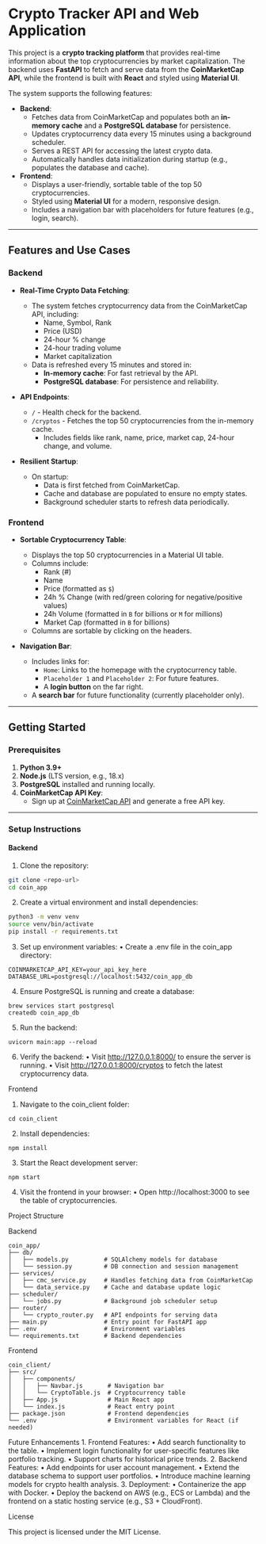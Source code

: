 # Crypto Tracker API and Web Application

This project is a **crypto tracking platform** that provides real-time information about the top cryptocurrencies by market capitalization. The backend uses **FastAPI** to fetch and serve data from the **CoinMarketCap API**, while the frontend is built with **React** and styled using **Material UI**. 

The system supports the following features:
- **Backend**:
  - Fetches data from CoinMarketCap and populates both an **in-memory cache** and a **PostgreSQL database** for persistence.
  - Updates cryptocurrency data every 15 minutes using a background scheduler.
  - Serves a REST API for accessing the latest crypto data.
  - Automatically handles data initialization during startup (e.g., populates the database and cache).
- **Frontend**:
  - Displays a user-friendly, sortable table of the top 50 cryptocurrencies.
  - Styled using **Material UI** for a modern, responsive design.
  - Includes a navigation bar with placeholders for future features (e.g., login, search).

---

## Features and Use Cases

### Backend
- **Real-Time Crypto Data Fetching**:
  - The system fetches cryptocurrency data from the CoinMarketCap API, including:
    - Name, Symbol, Rank
    - Price (USD)
    - 24-hour % change
    - 24-hour trading volume
    - Market capitalization
  - Data is refreshed every 15 minutes and stored in:
    - **In-memory cache**: For fast retrieval by the API.
    - **PostgreSQL database**: For persistence and reliability.
    
- **API Endpoints**:
  - `/` - Health check for the backend.
  - `/cryptos` - Fetches the top 50 cryptocurrencies from the in-memory cache.
    - Includes fields like rank, name, price, market cap, 24-hour change, and volume.

- **Resilient Startup**:
  - On startup:
    - Data is first fetched from CoinMarketCap.
    - Cache and database are populated to ensure no empty states.
    - Background scheduler starts to refresh data periodically.

### Frontend
- **Sortable Cryptocurrency Table**:
  - Displays the top 50 cryptocurrencies in a Material UI table.
  - Columns include:
    - Rank (#)
    - Name
    - Price (formatted as `$`)
    - 24h % Change (with red/green coloring for negative/positive values)
    - 24h Volume (formatted in `B` for billions or `M` for millions)
    - Market Cap (formatted in `B` for billions)
  - Columns are sortable by clicking on the headers.
  
- **Navigation Bar**:
  - Includes links for:
    - `Home`: Links to the homepage with the cryptocurrency table.
    - `Placeholder 1` and `Placeholder 2`: For future features.
    - A **login button** on the far right.
  - A **search bar** for future functionality (currently placeholder only).

---

## Getting Started

### Prerequisites

1. **Python 3.9+**
2. **Node.js** (LTS version, e.g., 18.x)
3. **PostgreSQL** installed and running locally.
4. **CoinMarketCap API Key**:
   - Sign up at [CoinMarketCap API](https://coinmarketcap.com/api/) and generate a free API key.

---

### Setup Instructions

#### Backend

1. Clone the repository:
```bash
git clone <repo-url>
cd coin_app
```
   
2.	Create a virtual environment and install dependencies:
```bash
python3 -m venv venv
source venv/bin/activate
pip install -r requirements.txt
```

3.	Set up environment variables:
	•	Create a .env file in the coin_app directory:
```
COINMARKETCAP_API_KEY=your_api_key_here
DATABASE_URL=postgresql://localhost:5432/coin_app_db
```

4.	Ensure PostgreSQL is running and create a database:
```
brew services start postgresql
createdb coin_app_db
```

5.	Run the backend:
```
uvicorn main:app --reload
```

6.	Verify the backend:
	•	Visit http://127.0.0.1:8000/ to ensure the server is running.
	•	Visit http://127.0.0.1:8000/cryptos to fetch the latest cryptocurrency data.

Frontend

1.	Navigate to the coin_client folder:
```
cd coin_client
```
2.	Install dependencies:
```
npm install
```
3.	Start the React development server:
```
npm start
```
4.	Visit the frontend in your browser:
	•	Open http://localhost:3000 to see the table of cryptocurrencies.

Project Structure

Backend
```
coin_app/
├── db/
│   ├── models.py          # SQLAlchemy models for database
│   └── session.py         # DB connection and session management
├── services/
│   ├── cmc_service.py     # Handles fetching data from CoinMarketCap
│   └── data_service.py    # Cache and database update logic
├── scheduler/
│   └── jobs.py            # Background job scheduler setup
├── router/
│   └── crypto_router.py   # API endpoints for serving data
├── main.py                # Entry point for FastAPI app
├── .env                   # Environment variables
└── requirements.txt       # Backend dependencies
```
Frontend
```
coin_client/
├── src/
│   ├── components/
│   │   ├── Navbar.js       # Navigation bar
│   │   └── CryptoTable.js  # Cryptocurrency table
│   ├── App.js              # Main React app
│   └── index.js            # React entry point
├── package.json            # Frontend dependencies
└── .env                    # Environment variables for React (if needed)
```
Future Enhancements
	1.	Frontend Features:
	•	Add search functionality to the table.
	•	Implement login functionality for user-specific features like portfolio tracking.
	•	Support charts for historical price trends.
	2.	Backend Features:
	•	Add endpoints for user account management.
	•	Extend the database schema to support user portfolios.
	•	Introduce machine learning models for crypto health analysis.
	3.	Deployment:
	•	Containerize the app with Docker.
	•	Deploy the backend on AWS (e.g., ECS or Lambda) and the frontend on a static hosting service (e.g., S3 + CloudFront).

License

This project is licensed under the MIT License.
